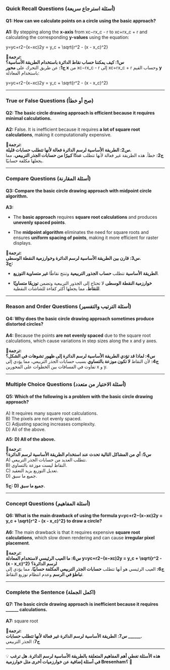 ### **Quick Recall Questions (أسئلة استرجاع سريعة)**

#### **Q1: How can we calculate points on a circle using the basic approach?**

**A1:** By stepping along the **x-axis** from xc−rx_c - r to xc+rx_c + r and calculating the corresponding **y-values** using the equation:

y=yc+r2−(x−xc)2y = y_c + \sqrt{r^2 - (x - x_c)^2}

**🔹ترجمة:**  
**س1: كيف يمكننا حساب نقاط الدائرة باستخدام الطريقة الأساسية؟**  
**ج1:** عن طريق التحرك على **محور x** من xc−rx_c - r إلى xc+rx_c + r وحساب القيم **y** باستخدام المعادلة:

y=yc+r2−(x−xc)2y = y_c + \sqrt{r^2 - (x - x_c)^2}

---

### **True or False Questions (صح أو خطأ)**

#### **Q2: The basic circle drawing approach is efficient because it requires minimal calculations.**

**A2:** False. It is inefficient because it requires **a lot of square root calculations**, making it computationally expensive.

**🔹ترجمة:**  
**س2: الطريقة الأساسية لرسم الدائرة فعالة لأنها تتطلب حسابات قليلة.**  
**ج2:** خطأ. هذه الطريقة غير فعالة لأنها تتطلب **عددًا كبيرًا من حسابات الجذر التربيعي**، مما يجعلها مكلفة حسابيًا.

---

### **Compare Questions (أسئلة المقارنة)**

#### **Q3: Compare the basic circle drawing approach with midpoint circle algorithm.**

**A3:**

- The **basic approach** requires **square root calculations** and produces **unevenly spaced points**.
    
- The **midpoint algorithm** eliminates the need for square roots and ensures **uniform spacing of points**, making it more efficient for raster displays.
    

**🔹ترجمة:**  
**س3: قارن بين الطريقة الأساسية لرسم الدائرة وخوارزمية النقطة الوسطى.**  
**ج3:**

- **الطريقة الأساسية** تتطلب **حساب الجذور التربيعية** وتنتج نقاطًا **غير متساوية التوزيع**.
    
- **خوارزمية النقطة الوسطى** لا تحتاج إلى الجذور التربيعية وتضمن **توزيعًا متساويًا للنقاط**، مما يجعلها أكثر كفاءة للشاشات النقطية.
    

---

### **Reason and Order Questions (أسئلة الترتيب والتفسير)**

#### **Q4: Why does the basic circle drawing approach sometimes produce distorted circles?**

**A4:** Because the points **are not evenly spaced** due to the square root calculations, which cause variations in step sizes along the x and y axes.

**🔹ترجمة:**  
**س4: لماذا قد تؤدي الطريقة الأساسية لرسم الدائرة إلى ظهور تشوهات في الشكل؟**  
**ج4:** لأن النقاط **لا تكون موزعة بالتساوي** بسبب حسابات الجذر التربيعي، مما يؤدي إلى تفاوت في المسافات بين الخطوات على المحورين x و y.

---

### **Multiple Choice Questions (أسئلة الاختيار من متعدد)**

#### **Q5: Which of the following is a problem with the basic circle drawing approach?**

A) It requires many square root calculations.  
B) The pixels are not evenly spaced.  
C) Adjusting spacing increases complexity.  
D) All of the above.

**A5:** **D) All of the above.**

**🔹ترجمة:**  
**س5: أي من المشاكل التالية تحدث عند استخدام الطريقة الأساسية لرسم الدائرة؟**  
A) تتطلب العديد من حسابات الجذر التربيعي.  
B) النقاط ليست موزعة بالتساوي.  
C) تعديل التوزيع يزيد التعقيد.  
D) جميع ما سبق.

**ج5:** **D) جميع ما سبق.**

---

### **Concept Questions (أسئلة المفاهيم)**

#### **Q6: What is the main drawback of using the formula y=yc+r2−(x−xc)2y = y_c + \sqrt{r^2 - (x - x_c)^2} to draw a circle?**

**A6:** The main drawback is that it requires expensive **square root calculations**, which slow down rendering and can cause **irregular pixel placement**.

**🔹ترجمة:**  
**س6: ما العيب الرئيسي لاستخدام المعادلة y=yc+r2−(x−xc)2y = y_c + \sqrt{r^2 - (x - x_c)^2} لرسم الدائرة؟**  
**ج6:** العيب الرئيسي هو أنها تتطلب **حسابات الجذر التربيعي المكلفة حسابيًا**، مما يؤدي إلى **تباطؤ في الرسم** وعدم انتظام توزيع النقاط.

---

### **Complete the Sentence (اكمل الجملة)**

#### **Q7: The basic circle drawing approach is inefficient because it requires ______ calculations.**

**A7:** square root

**🔹ترجمة:**  
**س7: الطريقة الأساسية لرسم الدائرة غير فعالة لأنها تتطلب حسابات ______.**  
**ج7:** الجذر التربيعي

---

💡 **هذه الأسئلة تغطي أهم المفاهيم المتعلقة بالطريقة الأساسية لرسم الدائرة. هل ترغب في أسئلة إضافية عن خوارزميات أخرى مثل خوارزمية Bresenham؟** 🚀